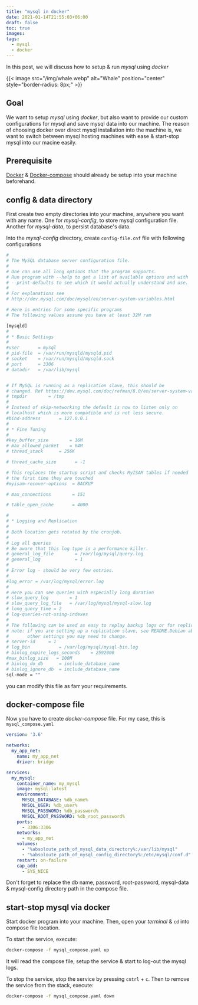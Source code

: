 ```yaml
---
title: "mysql in docker"
date: 2021-01-14T21:55:03+06:00
draft: false
toc: true
images:
tags:
  - mysql
  - docker
---
```


In this post, we will discuss how to setup & run *mysql* using *docker*

{{< image src="/img/whale.webp" alt="Whale" position="center" style="border-radius: 8px;" >}}

## Goal
We want to setup *mysql* using *docker*, but also want to provide our custom configurations for mysql and save mysql data into our machine. 
The reason of choosing docker over direct mysql installation into the machine is, we want to switch between mysql hosting machines with ease & start-stop mysql into our macine easily.

## Prerequisite
[Docker](https://www.docker.com/) & [Docker-compose](https://docs.docker.com/compose/) should already be setup into your machine beforehand.

## config & data directory
First create two empty directories into your machine, anywhere you want with any name.
One for *mysql-config*, to store mysql configuration file.
Another for *mysql-data*, to persist database's data.

Into the *mysql-config* directory, create `config-file.cnf` file with following configurations
```bash
#
# The MySQL database server configuration file.
#
# One can use all long options that the program supports.
# Run program with --help to get a list of available options and with
# --print-defaults to see which it would actually understand and use.
#
# For explanations see
# http://dev.mysql.com/doc/mysql/en/server-system-variables.html

# Here is entries for some specific programs
# The following values assume you have at least 32M ram

[mysqld]
#
# * Basic Settings
#
#user		= mysql
# pid-file	= /var/run/mysqld/mysqld.pid
# socket	= /var/run/mysqld/mysqld.sock
# port		= 3306
# datadir	= /var/lib/mysql


# If MySQL is running as a replication slave, this should be
# changed. Ref https://dev.mysql.com/doc/refman/8.0/en/server-system-variables.html#sysvar_tmpdir
# tmpdir		= /tmp
#
# Instead of skip-networking the default is now to listen only on
# localhost which is more compatible and is not less secure.
#bind-address		= 127.0.0.1
#
# * Fine Tuning
#
#key_buffer_size		= 16M
# max_allowed_packet	= 64M
# thread_stack		= 256K

# thread_cache_size       = -1

# This replaces the startup script and checks MyISAM tables if needed
# the first time they are touched
#myisam-recover-options  = BACKUP

# max_connections        = 151

# table_open_cache       = 4000

#
# * Logging and Replication
#
# Both location gets rotated by the cronjob.
#
# Log all queries
# Be aware that this log type is a performance killer.
# general_log_file        = /var/log/mysql/query.log
# general_log             = 1
#
# Error log - should be very few entries.
#
#log_error = /var/log/mysql/error.log
#
# Here you can see queries with especially long duration
# slow_query_log		= 1
# slow_query_log_file	= /var/log/mysql/mysql-slow.log
# long_query_time = 2
# log-queries-not-using-indexes
#
# The following can be used as easy to replay backup logs or for replication.
# note: if you are setting up a replication slave, see README.Debian about
#       other settings you may need to change.
# server-id		= 1
# log_bin			= /var/log/mysql/mysql-bin.log
# binlog_expire_logs_seconds	= 2592000
#max_binlog_size   = 100M
# binlog_do_db		= include_database_name
# binlog_ignore_db	= include_database_name
sql-mode = ""
```
you can modify this file as farr your requirements.

## docker-compose file
Now you have to create *docker-compose* file. For my case, this is `mysql_compose.yaml`
```yaml
version: '3.6'

networks:
  my_app_net:
    name: my_app_net
    driver: bridge

services:
  my_mysql:
    container_name: my_mysql
    image: mysql:latest
    environment:
      MYSQL_DATABASE: %db_name%
      MYSQL_USER: %db_user%
      MYSQL_PASSWORD: %db_password%
      MYSQL_ROOT_PASSWORD: %db_root_password%
    ports:
      - 3306:3306
    networks:
      - my_app_net
    volumes:
      - "%absoloute_path_of_mysql_data_directory%:/var/lib/mysql"
      - "%absoloute_path_of_mysql_config_directory%:/etc/mysql/conf.d"
    restart: on-failure
    cap_add:
      - SYS_NICE
```
Don't forget to replace the db name, password, root-password, mysql-data & mysql-config directory path in the compose file.

## start-stop mysql via docker
Start docker program into your machine. Then, open your *terminal* & `cd` into compose file location.

To start the service, execute:
```bash
docker-compose -f mysql_compose.yaml up
```
It will read the compose file, setup the service & start to log-out the mysql logs.

To stop the service, stop the service by pressing `cntrl` + `c`.
Then to remove the service from the stack, execute:
```bash
docker-compose -f mysql_compose.yaml down
```